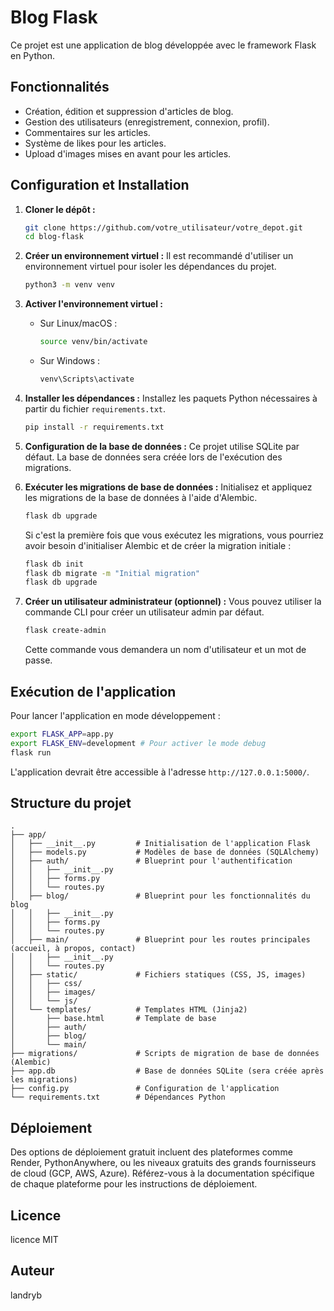# Blog Flask

Ce projet est une application de blog développée avec le framework Flask en Python.

## Fonctionnalités

- Création, édition et suppression d'articles de blog.
- Gestion des utilisateurs (enregistrement, connexion, profil).
- Commentaires sur les articles.
- Système de likes pour les articles.
- Upload d'images mises en avant pour les articles.

## Configuration et Installation

1.  **Cloner le dépôt :**
    ```bash
    git clone https://github.com/votre_utilisateur/votre_depot.git
    cd blog-flask
    ```

2.  **Créer un environnement virtuel :**
    Il est recommandé d'utiliser un environnement virtuel pour isoler les dépendances du projet.
    ```bash
    python3 -m venv venv
    ```

3.  **Activer l'environnement virtuel :**
    - Sur Linux/macOS :
      ```bash
      source venv/bin/activate
      ```
    - Sur Windows :
      ```bash
      venv\Scripts\activate
      ```

4.  **Installer les dépendances :**
    Installez les paquets Python nécessaires à partir du fichier `requirements.txt`.
    ```bash
    pip install -r requirements.txt
    ```

5.  **Configuration de la base de données :**
    Ce projet utilise SQLite par défaut. La base de données sera créée lors de l'exécution des migrations.

6.  **Exécuter les migrations de base de données :**
    Initialisez et appliquez les migrations de la base de données à l'aide d'Alembic.
    ```bash
    flask db upgrade
    ```
    Si c'est la première fois que vous exécutez les migrations, vous pourriez avoir besoin d'initialiser Alembic et de créer la migration initiale :
    ```bash
    flask db init
    flask db migrate -m "Initial migration"
    flask db upgrade
    ```

7.  **Créer un utilisateur administrateur (optionnel) :**
    Vous pouvez utiliser la commande CLI pour créer un utilisateur admin par défaut.
    ```bash
    flask create-admin
    ```
    Cette commande vous demandera un nom d'utilisateur et un mot de passe.

## Exécution de l'application

Pour lancer l'application en mode développement :

```bash
export FLASK_APP=app.py
export FLASK_ENV=development # Pour activer le mode debug
flask run
```

L'application devrait être accessible à l'adresse `http://127.0.0.1:5000/`.

## Structure du projet

```
.
├── app/
│   ├── __init__.py         # Initialisation de l'application Flask
│   ├── models.py           # Modèles de base de données (SQLAlchemy)
│   ├── auth/               # Blueprint pour l'authentification
│   │   ├── __init__.py
│   │   ├── forms.py
│   │   └── routes.py
│   ├── blog/               # Blueprint pour les fonctionnalités du blog
│   │   ├── __init__.py
│   │   ├── forms.py
│   │   └── routes.py
│   ├── main/               # Blueprint pour les routes principales (accueil, à propos, contact)
│   │   ├── __init__.py
│   │   └── routes.py
│   ├── static/             # Fichiers statiques (CSS, JS, images)
│   │   ├── css/
│   │   ├── images/
│   │   └── js/
│   └── templates/          # Templates HTML (Jinja2)
│       ├── base.html       # Template de base
│       ├── auth/
│       ├── blog/
│       └── main/
├── migrations/             # Scripts de migration de base de données (Alembic)
├── app.db                  # Base de données SQLite (sera créée après les migrations)
├── config.py               # Configuration de l'application
└── requirements.txt        # Dépendances Python
```

## Déploiement

Des options de déploiement gratuit incluent des plateformes comme Render, PythonAnywhere, ou les niveaux gratuits des grands fournisseurs de cloud (GCP, AWS, Azure). Référez-vous à la documentation spécifique de chaque plateforme pour les instructions de déploiement.

## Licence

licence MIT

## Auteur

landryb
